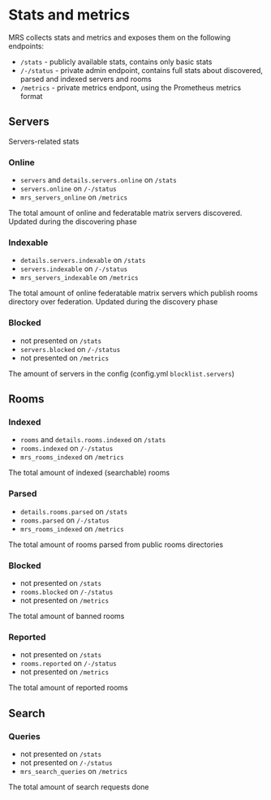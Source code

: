 # Stats and metrics

MRS collects stats and metrics and exposes them on the following endpoints:

* `/stats` - publicly available stats, contains only basic stats
* `/-/status` - private admin endpoint, contains full stats about discovered, parsed and indexed servers and rooms
* `/metrics` - private metrics endpont, using the Prometheus metrics format

## Servers

Servers-related stats

### Online

* `servers` and `details.servers.online` on `/stats`
* `servers.online` on `/-/status`
* `mrs_servers_online` on `/metrics`

The total amount of online and federatable matrix servers discovered. Updated during the discovering phase

### Indexable

* `details.servers.indexable` on `/stats`
* `servers.indexable` on `/-/status`
* `mrs_servers_indexable` on `/metrics`

The total amount of online federatable matrix servers which publish rooms directory over federation. Updated during the discovery phase

### Blocked

* not presented on `/stats`
* `servers.blocked` on `/-/status`
* not presented on `/metrics`

The amount of servers in the config (config.yml `blocklist.servers`)

## Rooms

### Indexed

* `rooms` and `details.rooms.indexed` on `/stats`
* `rooms.indexed` on `/-/status`
* `mrs_rooms_indexed` on `/metrics`

The total amount of indexed (searchable) rooms

### Parsed

* `details.rooms.parsed` on `/stats`
* `rooms.parsed` on `/-/status`
* `mrs_rooms_indexed` on `/metrics`

The total amount of rooms parsed from public rooms directories

### Blocked

* not presented on `/stats`
* `rooms.blocked` on `/-/status`
* not presented on `/metrics`

The total amount of banned rooms

### Reported

* not presented on `/stats`
* `rooms.reported` on `/-/status`
* not presented on `/metrics`

The total amount of reported rooms

## Search

### Queries

* not presented on `/stats`
* not presented on `/-/status`
* `mrs_search_queries` on `/metrics`

The total amount of search requests done
